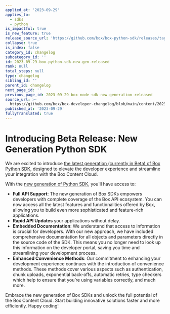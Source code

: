 ```yaml
---
applied_at: '2023-09-29'
applies_to:
  - sdks
  - python
is_impactful: true
is_new_feature: true
release_source_url: 'https://github.com/box/box-python-sdk/releases/tag/new-gen'
collapse: true
is_index: false
category_id: changelog
subcategory_id: ''
id: 2023-09-29-box-python-sdk-new-gen-released
rank: null
total_steps: null
type: changelog
sibling_id: ''
parent_id: changelog
next_page_id: ''
previous_page_id: 2023-09-29-box-node-sdk-new-generation-released
source_url: >-
  https://github.com/box/box-developer-changelog/blob/main/content/2023/09-29-box-python-sdk-new-gen-released.md
published_at: '2023-09-29'
fullyTranslated: true
---
```

# Introducing Beta Release: New Generation Python SDK

We are excited to introduce [the latest generation (currently in Beta) of Box Python SDK][1], designed to elevate the developer experience and streamline your integration with the Box Content Cloud.

With the [new generation of Python SDK][1], you'll have access to:

* **Full API Support**: The new generation of Box SDKs empowers developers with complete coverage of the Box API ecosystem. You can now access all the latest features and functionalities offered by Box, allowing you to build even more sophisticated and feature-rich applications.
* **Rapid API Updates** your applications without delay.
* **Embedded Documentation**: We understand that access to information is crucial for developers. With our new approach, we have included comprehensive documentation for all objects and parameters directly in the source code of the SDK. This means you no longer need to look up this information on the developer portal, saving you time and streamlining your development process.
* **Enhanced Convenience Methods**: Our commitment to enhancing your development experience continues with the introduction of convenience methods. These methods cover various aspects such as authentication, chunk uploads, exponential back-offs, automatic retries, type checkers which help to ensure that you’re using variables correctly, and much more.

Embrace the new generation of Box SDKs and unlock the full potential of the Box Content Cloud. Start building innovative solutions faster and more efficiently. Happy coding!

[1]: https://github.com/box/box-python-sdk-gen
